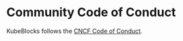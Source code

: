 # Community Code of Conduct

KubeBlocks follows the [CNCF Code of Conduct](https://github.com/cncf/foundation/blob/master/code-of-conduct.md).